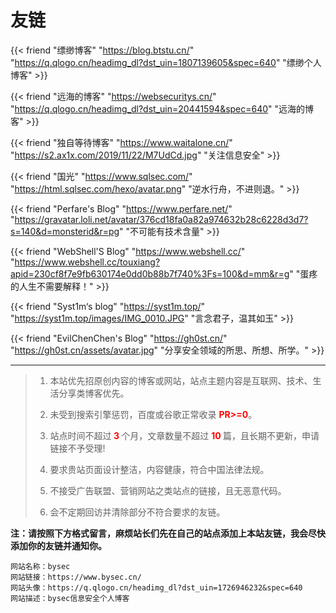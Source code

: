 # 友链


{{< friend "缥缈博客" "https://blog.btstu.cn/" "https://q.qlogo.cn/headimg_dl?dst_uin=1807139605&spec=640" "缥缈个人博客" >}}

{{< friend "远海的博客" "https://websecuritys.cn/" "https://q.qlogo.cn/headimg_dl?dst_uin=20441594&spec=640" "远海的博客" >}}

{{< friend "独自等待博客" "https://www.waitalone.cn/" "https://s2.ax1x.com/2019/11/22/M7UdCd.jpg" "关注信息安全" >}}

{{< friend "国光" "https://www.sqlsec.com/" "https://html.sqlsec.com/hexo/avatar.png" "逆水行舟，不进则退。" >}}

{{< friend "Perfare's Blog" "https://www.perfare.net/" "https://gravatar.loli.net/avatar/376cd18fa0a82a974632b28c6228d3d7?s=140&d=monsterid&r=pg" "不可能有技术含量" >}}

{{< friend "WebShell'S Blog" "https://www.webshell.cc/" "https://www.webshell.cc/touxiang?apid=230cf8f7e9fb630174e0dd0b88b7f740%3Fs=100&d=mm&r=g" "蛋疼的人生不需要解释！" >}}

{{< friend "Syst1m‘s blog" "https://syst1m.top/" "https://syst1m.top/images/IMG_0010.JPG" "言念君子，温其如玉" >}}

{{< friend "EvilChenChen's Blog" "https://gh0st.cn/" "https://gh0st.cn/assets/avatar.jpg" "分享安全领域的所思、所想、所学。" >}}

---

> 1. 本站优先招原创内容的博客或网站，站点主题内容是互联网、技术、生活分享类博客优先。
> 2. 未受到搜索引擎惩罚，百度或谷歌正常收录 <b style="color:red;">PR>=0</b>。
> 3. 站点时间不超过<b style="color:red;"> 3 </b>个月，文章数量不超过 <b style="color:red;"> 10 </b> 篇，且长期不更新，申请链接不予受理!
> 4. 要求贵站页面设计整洁，内容健康，符合中国法律法规。
>
> 5. 不接受广告联盟、营销网站之类站点的链接，且无恶意代码。
>
> 6. 会不定期回访并清除部分不符合要求的友链。

**注：请按照下方格式留言，麻烦站长们先在自己的站点添加上本站友链，我会尽快添加你的友链并通知你。**

```Code
网站名称：bysec
网站链接：https://www.bysec.cn/
网站头像：https://q.qlogo.cn/headimg_dl?dst_uin=1726946232&spec=640
网站描述：bysec信息安全个人博客
```

